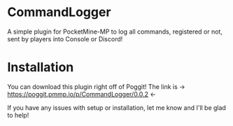# CommandLogger
A simple plugin for PocketMine-MP to log all commands, registered or not, sent by players into Console or Discord!

# Installation
You can download this plugin right off of Poggit! The link is -> https://poggit.pmmp.io/p/CommandLogger/0.0.2 <-

If you have any issues with setup or installation, let me know and I'll be glad to help!
